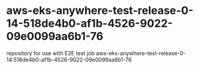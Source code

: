 # aws-eks-anywhere-test-release-0-14-518de4b0-af1b-4526-9022-09e0099aa6b1-76
repository for use with E2E test job aws-eks-anywhere-test-release-0-14:518de4b0-af1b-4526-9022-09e0099aa6b1-76
